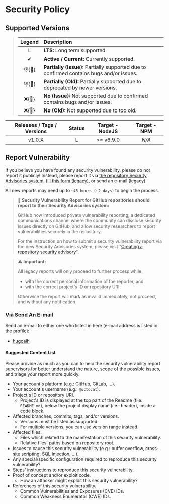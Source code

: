 # Security Policy

## Supported Versions

> | **Legend** | **Description** |
> |:-:|:--|
> | L | **LTS:** Long term supported. |
> | ✔ | **Active / Current:** Currently supported. |
> | 👎{🐛} | **Partially (Issue):** Partially supported due to confirmed contains bugs and/or issues. |
> | 👎{🧓} | **Partially (Old):** Partially supported due to deprecated by newer versions. |
> | ❌{🐛} | **No (Issue):** Not supported due to confirmed contains bugs and/or issues. |
> | ❌{🧓} | **No (Old):** Not supported due to too old. |

| **Releases / Tags / Versions** | **Status** | **Target - NodeJS** | **Target - NPM** |
|:-:|:-:|:-:|:-:|
| v1.0.X | L | >= v6.9.0 | *N/A* |

## Report Vulnerability

If you believe you have found any security vulnerability, please do not report it publicly! Instead, please report it via [the repository Security Advisories system](https://github.com/hugoalh-studio/pressure-nodejs/security/advisories/new), [fill this form (legacy)](https://forms.gle/iYjv8jGqkBzjy9yW9), or send an e-mail (legacy).

All new reports may need up to `~48 hours (~2 days)` to begin the process.

> **📢 Security Vulnerability Report for GitHub repositories should report to their Security Advisories system:**
>
> GitHub now introduced private vulnerability reporting, a dedicated communications channel where the community can disclose security issues directly on GitHub, and allow security researchers to report vulnerabilities securely in the repository.
>
> For the instruction on how to submit a security vulnerability report via the new Security Advisories system, please visit "[Creating a repository security advisory](https://docs.github.com/en/code-security/security-advisories/repository-security-advisories/creating-a-repository-security-advisory)".

> **⚠ Important:**
>
> All legacy reports will only proceed to further process while:
>
> - with the correct personal information of the reporter, and
> - with the correct project's ID or repository URI.
>
> Otherwise the report will mark as invalid immediately, not proceed, and without any notification.

### Via Send An E-mail

Send an e-mail to either one who listed in here (e-mail address is listed in the profile):

- [hugoalh](https://github.com/hugoalh)

#### Suggested Content List

Please provide as much as you can to help the security vulnerability report supervisors for better understand the nature, scope of the possible issues, and triage your report more quickly.

- Your account's platform (e.g.: GitHub, GitLab, ...).
- Your account's username (e.g.: `@octocat`).
- Project's ID or repository URI.
  - Project's ID is displayed at the top part of the Readme (file: `README.md`), below the project display name (i.e.: header), inside a code block.
- Affected branches, commits, tags, and/or versions.
  - Versions must be listed as supported.
  - For multiple versions, you can use version range instead.
- Affected files.
  - Files which related to the manifestation of this security vulnerability.
  - Relative files' paths based on repository root.
- Issues to cause this security vulnerability (e.g.: buffer overflow, cross-site scripting, SQL injection, ...).
- Any special/specific configuration required to reproduce this security vulnerability?
- Steps' instructions to reproduce this security vulnerability.
- Proof of concept and/or exploit code.
  - How an attacker might exploit this security vulnerability?
- References of this security vulnerability.
  - Common Vulnerabilities and Exposures (CVE) IDs.
  - Common Weakness Enumerator (CWE) IDs.
